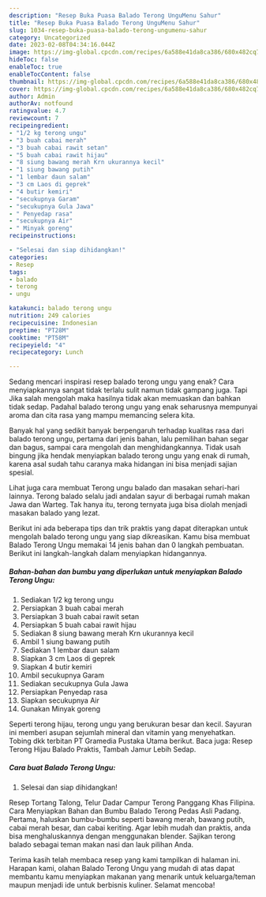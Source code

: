 ```yaml
---
description: "Resep Buka Puasa Balado Terong UnguMenu Sahur"
title: "Resep Buka Puasa Balado Terong UnguMenu Sahur"
slug: 1034-resep-buka-puasa-balado-terong-ungumenu-sahur
category: Uncategorized
date: 2023-02-08T04:34:16.044Z
image: https://img-global.cpcdn.com/recipes/6a588e41da8ca386/680x482cq70/balado-terong-ungu-foto-resep-utama.jpg
hideToc: false
enableToc: true
enableTocContent: false
thumbnail: https://img-global.cpcdn.com/recipes/6a588e41da8ca386/680x482cq70/balado-terong-ungu-foto-resep-utama.jpg
cover: https://img-global.cpcdn.com/recipes/6a588e41da8ca386/680x482cq70/balado-terong-ungu-foto-resep-utama.jpg
author: Admin
authorAv: notfound
ratingvalue: 4.7
reviewcount: 7
recipeingredient:
- "1/2 kg terong ungu"
- "3 buah cabai merah"
- "3 buah cabai rawit setan"
- "5 buah cabai rawit hijau"
- "8 siung bawang merah Krn ukurannya kecil"
- "1 siung bawang putih"
- "1 lembar daun salam"
- "3 cm Laos di geprek"
- "4 butir kemiri"
- "secukupnya Garam"
- "secukupnya Gula Jawa"
- " Penyedap rasa"
- "secukupnya Air"
- " Minyak goreng"
recipeinstructions:

- "Selesai dan siap dihidangkan!"
categories:
- Resep
tags:
- balado
- terong
- ungu

katakunci: balado terong ungu 
nutrition: 249 calories
recipecuisine: Indonesian
preptime: "PT28M"
cooktime: "PT58M"
recipeyield: "4"
recipecategory: Lunch

---
```



Sedang mencari inspirasi resep balado terong ungu yang enak? Cara menyiapkannya sangat tidak terlalu sulit namun tidak gampang juga. Tapi Jika salah mengolah maka hasilnya tidak akan memuaskan dan bahkan tidak sedap. Padahal balado terong ungu yang enak seharusnya mempunyai aroma dan cita rasa yang mampu memancing selera kita.


Banyak hal yang sedikit banyak berpengaruh terhadap kualitas rasa dari balado terong ungu, pertama dari jenis bahan, lalu pemilihan bahan segar dan bagus, sampai cara mengolah dan menghidangkannya. Tidak usah bingung jika hendak menyiapkan balado terong ungu yang enak di rumah, karena asal sudah tahu caranya maka hidangan ini bisa menjadi sajian spesial.

Lihat juga cara membuat Terong ungu balado dan masakan sehari-hari lainnya. Terong balado selalu jadi andalan sayur di berbagai rumah makan Jawa dan Warteg. Tak hanya itu, terong ternyata juga bisa diolah menjadi masakan balado yang lezat.


Berikut ini ada beberapa tips dan trik praktis yang dapat diterapkan untuk mengolah balado terong ungu yang siap dikreasikan. Kamu bisa membuat Balado Terong Ungu memakai 14 jenis bahan dan 0 langkah pembuatan. Berikut ini langkah-langkah dalam menyiapkan hidangannya.

<!--inarticleads1-->

##### Bahan-bahan dan bumbu yang diperlukan untuk menyiapkan Balado Terong Ungu:

1. Sediakan 1/2 kg terong ungu
1. Persiapkan 3 buah cabai merah
1. Persiapkan 3 buah cabai rawit setan
1. Persiapkan 5 buah cabai rawit hijau
1. Sediakan 8 siung bawang merah Krn ukurannya kecil
1. Ambil 1 siung bawang putih
1. Sediakan 1 lembar daun salam
1. Siapkan 3 cm Laos di geprek
1. Siapkan 4 butir kemiri
1. Ambil secukupnya Garam
1. Sediakan secukupnya Gula Jawa
1. Persiapkan  Penyedap rasa
1. Siapkan secukupnya Air
1. Gunakan  Minyak goreng


Seperti terong hijau, terong ungu yang berukuran besar dan kecil. Sayuran ini memberi asupan sejumlah mineral dan vitamin yang menyehatkan. Tobing dkk terbitan PT Gramedia Pustaka Utama berikut. Baca juga: Resep Terong Hijau Balado Praktis, Tambah Jamur Lebih Sedap. 

<!--inarticleads2-->

##### Cara buat Balado Terong Ungu:


1. Selesai dan siap dihidangkan!

Resep Tortang Talong, Telur Dadar Campur Terong Panggang Khas Filipina. Cara Menyiapkan Bahan dan Bumbu Balado Terong Pedas Asli Padang. Pertama, haluskan bumbu-bumbu seperti bawang merah, bawang putih, cabai merah besar, dan cabai keriting. Agar lebih mudah dan praktis, anda bisa menghaluskannya dengan menggunakan blender. Sajikan terong balado sebagai teman makan nasi dan lauk pilihan Anda. 

Terima kasih telah membaca resep yang kami tampilkan di halaman ini. Harapan kami, olahan Balado Terong Ungu yang mudah di atas dapat membantu kamu menyiapkan makanan yang menarik untuk keluarga/teman maupun menjadi ide untuk berbisnis kuliner. Selamat mencoba!
